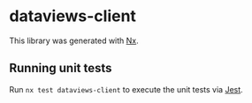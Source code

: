 # dataviews-client

This library was generated with [Nx](https://nx.dev).

## Running unit tests

Run `nx test dataviews-client` to execute the unit tests via [Jest](https://jestjs.io).
